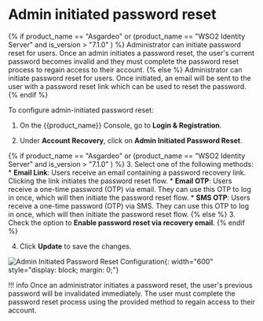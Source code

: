# Admin initiated password reset

{% if product_name == "Asgardeo" or (product_name == "WSO2 Identity Server" and is_version > "7.1.0" ) %}
Administrator can initiate password reset for users. Once an admin initiates a password reset, the user's current password becomes invalid and they must complete the password reset process to regain access to their account.
{% else %}
Administrator can initiate password reset for users. Once initiated, an email will be sent to the user with a password reset link which can be used to reset the password.
{% endif %}

To configure admin-initiated password reset:

1. On the {{product_name}} Console, go to **Login & Registration**.

2. Under **Account Recovery**, click on **Admin Initiated Password Reset**.

{% if product_name == "Asgardeo" or (product_name == "WSO2 Identity Server" and is_version > "7.1.0" ) %}
3. Select one of the following methods:
    * **Email Link**: Users receive an email containing a password recovery link. Clicking the link initiates the password reset flow.
    * **Email OTP**: Users receive a one-time password (OTP) via email. They can use this OTP to log in once, which will then initiate the password reset flow.
    * **SMS OTP**: Users receive a one-time password (OTP) via SMS. They can use this OTP to log in once, which will then initiate the password reset flow.
{% else %}
3. Check the option to **Enable password reset via recovery email**.
{% endif %}

4. Click **Update** to save the changes.

![Admin Initiated Password Reset Configuration]({{base_path}}/assets/img/guides/account-configurations/admin-initiated-password-reset.png){: width="600" style="display: block; margin: 0;"}

!!! info
    Once an administrator initiates a password reset, the user's previous password will be invalidated immediately. The user must complete the password reset process using the provided method to regain access to their account.

